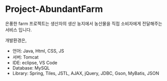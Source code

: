 # Project-AbundantFarm

은풍한 farm 프로젝트는 생산자의 생산 농지에서 농산물을 직접 소비자에게 전달해주는 서비스 입니다.

개발환경은, <br/>
 - 언어: Java, Html, CSS, JS <br/>
 - 서버: Tomcat <br/>
 - IDE: eclipse, VS Code <br/>
 - Database: MySQL <br/>
 - Library: Spring, Tiles, JSTL, AJAX, jQuery, JDBC, Gson, MyBatis, JSON <br/>
